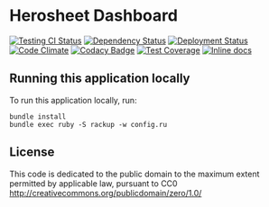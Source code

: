 Herosheet Dashboard
===================
[![Testing CI Status](https://travis-ci.org/borja/herobravo.svg?branch=master)](https://travis-ci.org/borja/herobravo)
[![Dependency Status](https://gemnasium.com/Borja/herobravo.svg)](https://gemnasium.com/Borja/herobravo)
[![Deployment Status](http://heroku-badge.herokuapp.com/?app=herosheet&style=flat)](http://heroku-badge.herokuapp.com/?app=herosheet&style=flat)
[![Code Climate](https://codeclimate.com/github/borja/herobravo/badges/gpa.svg)](https://codeclimate.com/github/borja/herobravo)
[![Codacy Badge](https://api.codacy.com/project/badge/Grade/f2559f1e733d4a4c854fdcc84804c047)](https://www.codacy.com/app/borja/herobravo?utm_source=github.com&amp;utm_medium=referral&amp;utm_content=borja/herobravo&amp;utm_campaign=Badge_Grade)
[![Test Coverage](https://codeclimate.com/github/borja/herobravo/badges/coverage.svg)](https://codeclimate.com/github/borja/herobravo/coverage)
[![Inline docs](http://inch-ci.org/github/borja/herobravo.svg)](http://inch-ci.org/github/borja/herobravo)

Running this application locally
----------------------------------
To run this application locally, run:

	bundle install
	bundle exec ruby -S rackup -w config.ru

License
-------
This code is dedicated to the public domain to the maximum extent
permitted by applicable law, pursuant to CC0
http://creativecommons.org/publicdomain/zero/1.0/
